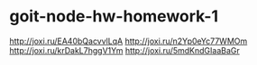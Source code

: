 # goit-node-hw-homework-1

http://joxi.ru/EA40bQacvvlLqA
http://joxi.ru/n2Yp0eYc77WMOm
http://joxi.ru/krDakL7hggV1Ym
http://joxi.ru/5mdKndGIaaBaGr
